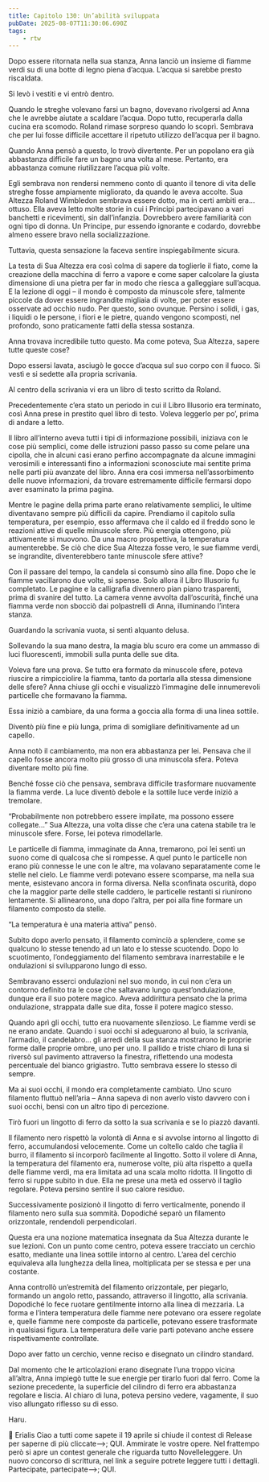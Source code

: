 ```yaml
---
title: Capitolo 130: Un’abilità sviluppata
pubDate: 2025-08-07T11:30:06.690Z
tags:
    - rtw
---
```







Dopo essere ritornata nella sua stanza, Anna lanciò un insieme di fiamme verdi su di una botte di legno piena d’acqua. L’acqua si sarebbe presto riscaldata.


Si levò i vestiti e vi entrò dentro.


Quando le streghe volevano farsi un bagno, dovevano rivolgersi ad Anna che le avrebbe aiutate a scaldare l’acqua. Dopo tutto, recuperarla dalla cucina era scomodo. Roland rimase sorpreso quando lo scoprì. Sembrava che per lui fosse difficile accettare il ripetuto utilizzo dell’acqua per il bagno.


Quando Anna pensò a questo, lo trovò divertente. Per un popolano era già abbastanza difficile fare un bagno una volta al mese. Pertanto, era abbastanza comune riutilizzare l’acqua più volte.


Egli sembrava non rendersi nemmeno conto di quanto il tenore di vita delle streghe fosse ampiamente migliorato, da quando le aveva accolte. Sua Altezza Roland Wimbledon sembrava essere dotto, ma in certi ambiti era… ottuso. Ella aveva letto molte storie in cui i Principi partecipavano a vari banchetti e ricevimenti, sin dall’infanzia. Dovrebbero avere familiarità con ogni tipo di donna. Un Principe, pur essendo ignorante e codardo, dovrebbe almeno essere bravo nella socializzazione.


Tuttavia, questa sensazione la faceva sentire inspiegabilmente sicura.


La testa di Sua Altezza era così colma di sapere da toglierle il fiato, come la creazione della macchina di ferro a vapore e come saper calcolare la giusta dimensione di una pietra per far in modo che riesca a galleggiare sull’acqua. E la lezione di oggi – il mondo è composto da minuscole sfere, talmente piccole da dover essere ingrandite migliaia di volte, per poter essere osservate ad occhio nudo. Per questo, sono ovunque. Persino i solidi, i gas, i liquidi o le persone, i fiori e le pietre, quando vengono scomposti, nel profondo, sono praticamente fatti della stessa sostanza.


Anna trovava incredibile tutto questo. Ma come poteva, Sua Altezza, sapere tutte queste cose?


Dopo essersi lavata, asciugò le gocce d’acqua sul suo corpo con il fuoco. Si vestì e si sedette alla propria scrivania.


Al centro della scrivania vi era un libro di testo scritto da Roland.


Precedentemente c’era stato un periodo in cui il Libro Illusorio era terminato, così Anna prese in prestito quel libro di testo. Voleva leggerlo per po’, prima di andare a letto.


Il libro all’interno aveva tutti i tipi di informazione possibili, iniziava con le cose più semplici, come delle istruzioni passo passo su come pelare una cipolla, che in alcuni casi erano perfino accompagnate da alcune immagini verosimili e interessanti fino a informazioni sconosciute mai sentite prima nelle parti più avanzate del libro. Anna era così immersa nell’assorbimento delle nuove informazioni, da trovare estremamente difficile fermarsi dopo aver esaminato la prima pagina.


Mentre le pagine della prima parte erano relativamente semplici, le ultime diventavano sempre più difficili da capire. Prendiamo il capitolo sulla temperatura, per esempio, esso affermava che il caldo ed il freddo sono le reazioni attive di quelle minuscole sfere. Più energia ottengono, più attivamente si muovono. Da una macro prospettiva, la temperatura aumenterebbe. Se ciò che dice Sua Altezza fosse vero, le sue fiamme verdi, se ingrandite, diventerebbero tante minuscole sfere attive?


Con il passare del tempo, la candela si consumò sino alla fine. Dopo che le fiamme vacillarono due volte, si spense. Solo allora il Libro Illusorio fu completato. Le pagine e la calligrafia divennero pian piano trasparenti, prima di svanire del tutto. La camera venne avvolta dall’oscurità, finché una fiamma verde non sbocciò dai polpastrelli di Anna, illuminando l’intera stanza.


Guardando la scrivania vuota, si sentì alquanto delusa.


Sollevando la sua mano destra, la magia blu scuro era come un ammasso di luci fluorescenti, immobili sulla punta delle sue dita.


Voleva fare una prova. Se tutto era formato da minuscole sfere, poteva riuscire a rimpicciolire la fiamma, tanto da portarla alla stessa dimensione delle sfere? Anna chiuse gli occhi e visualizzò l’immagine delle innumerevoli particelle che formavano la fiamma.


Essa iniziò a cambiare, da una forma a goccia alla forma di una linea sottile.


Diventò più fine e più lunga, prima di somigliare definitivamente ad un capello.


Anna notò il cambiamento, ma non era abbastanza per lei. Pensava che il capello fosse ancora molto più grosso di una minuscola sfera. Poteva diventare molto più fine.


Benché fosse ciò che pensava, sembrava difficile trasformare nuovamente la fiamma verde. La luce diventò debole e la sottile luce verde iniziò a tremolare.


“Probabilmente non potrebbero essere impilate, ma possono essere collegate…” Sua Altezza, una volta disse che c’era una catena stabile tra le minuscole sfere. Forse, lei poteva rimodellarle.


Le particelle di fiamma, immaginate da Anna, tremarono, poi lei sentì un suono come di qualcosa che si rompesse.  A quel punto le particelle non erano più connesse le une con le altre, ma volavano separatamente come le stelle nel cielo. Le fiamme verdi potevano essere scomparse, ma nella sua mente, esistevano ancora in forma diversa. Nella sconfinata oscurità, dopo che la maggior parte delle stelle caddero, le particelle restanti si riunirono lentamente. Si allinearono, una dopo l’altra, per poi alla fine formare un filamento composto da stelle.


“La temperatura è una materia attiva” pensò.


Subito dopo averlo pensato, il filamento cominciò a splendere, come se qualcuno lo stesse tenendo ad un lato e lo stesse scuotendo. Dopo lo scuotimento, l’ondeggiamento del filamento sembrava inarrestabile e le ondulazioni si svilupparono lungo di esso.


Sembravano esserci ondulazioni nel suo mondo, in cui non c’era un contorno definito tra le cose che saltavano lungo quest’ondulazione, dunque era il suo potere magico. Aveva addirittura pensato che la prima ondulazione, strappata dalle sue dita, fosse il potere magico stesso.


Quando aprì gli occhi, tutto era nuovamente silenzioso. Le fiamme verdi se ne erano andate. Quando i suoi occhi si adeguarono al buio, la scrivania, l’armadio, il candelabro… gli arredi della sua stanza mostrarono le proprie forme dalle proprie ombre, uno per uno. Il pallido e triste chiaro di luna si riversò sul pavimento attraverso la finestra, riflettendo una modesta percentuale del bianco grigiastro. Tutto sembrava essere lo stesso di sempre.


Ma ai suoi occhi, il mondo era completamente cambiato. Uno scuro filamento fluttuò nell’aria – Anna sapeva di non averlo visto davvero con i suoi occhi, bensì con un altro tipo di percezione.


Tirò fuori un lingotto di ferro da sotto la sua scrivania e se lo piazzò davanti.


Il filamento nero rispettò la volontà di Anna e si avvolse intorno al lingotto di ferro, accumulandosi velocemente. Come un coltello caldo che taglia il burro, il filamento si incorporò facilmente al lingotto. Sotto il volere di Anna, la temperatura del filamento era, numerose volte, più alta rispetto a quella delle fiamme verdi, ma era limitata ad una scala molto ridotta. Il lingotto di ferro si ruppe subito in due. Ella ne prese una metà ed osservò il taglio regolare. Poteva persino sentire il suo calore residuo.


Successivamente posizionò il lingotto di ferro verticalmente, ponendo il filamento nero sulla sua sommità. Dopodiché separò un filamento orizzontale, rendendoli perpendicolari.


Questa era una nozione matematica insegnata da Sua Altezza durante le sue lezioni.  Con un punto come centro, poteva essere tracciato un cerchio esatto, mediante una linea sottile intorno al centro. L’area del cerchio equivaleva alla lunghezza della linea, moltiplicata per se stessa e per una costante.


Anna controllò un’estremità del filamento orizzontale, per piegarlo, formando un angolo retto, passando, attraverso il lingotto, alla scrivania. Dopodiché lo fece ruotare gentilmente intorno alla linea di mezzaria. La forma e l’intera temperatura delle fiamme nere potevano ora essere regolate e, quelle fiamme nere composte da particelle, potevano essere trasformate in qualsiasi figura. La temperatura delle varie parti potevano anche essere rispettivamente controllate.


Dopo aver fatto un cerchio, venne reciso e disegnato un cilindro standard.


Dal momento che le articolazioni erano disegnate l’una troppo vicina all’altra, Anna impiegò tutte le sue energie per tirarlo fuori dal ferro. Come la sezione precedente, la superficie del cilindro di ferro era abbastanza regolare e liscia. Al chiaro di luna, poteva persino vedere, vagamente, il suo viso allungato riflesso su di esso.






Haru.


💬 Erialis Ciao a tutti come sapete il 19 aprile si chiude il contest di Release per saperne di più cliccate-->; QUI. Ammirate le vostre opere. Nel frattempo però si apre un contest generale che riguarda tutto Novelleleggere. Un nuovo concorso di scrittura, nel link a seguire potrete leggere tutti i dettagli. Partecipate, partecipate-->; QUI. 




                                


                                



